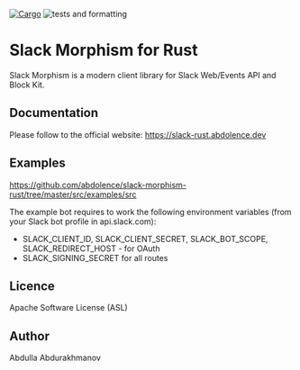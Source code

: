 [![Cargo](https://img.shields.io/crates/v/slack_morphism.svg)](https://crates.io/crates/slack_morphism)
![tests and formatting](https://github.com/abdolence/slack-morphism-rust/workflows/tests%20&amp;%20formatting/badge.svg)

# Slack Morphism for Rust

Slack Morphism is a modern client library for Slack Web/Events API and Block Kit.

## Documentation
Please follow to the official website: https://slack-rust.abdolence.dev

## Examples
https://github.com/abdolence/slack-morphism-rust/tree/master/src/examples/src

The example bot requires to work the following environment variables (from your Slack bot profile in api.slack.com):
- SLACK_CLIENT_ID, SLACK_CLIENT_SECRET, SLACK_BOT_SCOPE, SLACK_REDIRECT_HOST - for OAuth
- SLACK_SIGNING_SECRET for all routes


## Licence
Apache Software License (ASL)

## Author
Abdulla Abdurakhmanov
